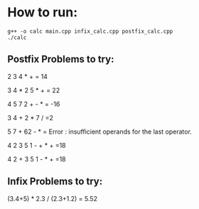 # How to run:
```
g++ -o calc main.cpp infix_calc.cpp postfix_calc.cpp
./calc
```

## Postfix Problems to try:

2 3 4 * +
= 14

3 4 * 2 5 * +
= 22

4 5 7 2 + - *
= -16

3 4 + 2 * 7 /
=2

5 7 + 62 - *
= Error : insufficient operands for the last operator.

4 2 3 5 1 - + * +
=18

4 2 + 3 5 1 - * +
=18

## Infix Problems to try:

(3.4+5) * 2.3 / (2.3+1.2)
= 5.52